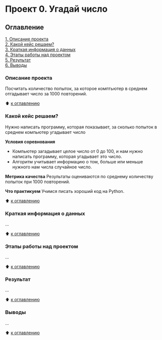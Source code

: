 # Проект 0. Угадай число

## Оглавление
[1. Описание проекта](#Описание-проекта)  
[2. Какой кейс решаем?](#Какой-кейс-решаем)  
[3. Краткая информация о данных](#Краткая-информация-о-данных)  
[4. Этапы работы над проектом](#Этапы-работы-над-проектом)  
[5. Результат](#Результат)  
[6. Выводы](#Выводы)  

### Описание проекта
Посчитать количество попыток, за которое комптьютер в среднем отгадывает число за 1000 повторений.

:arrow_up: [к оглавлению](#Оглавление)

### Какой кейс решаем?

Нужно написать программу, которая показывает, за сколько попыток в среднем компьютер угадывает число

**Условия соревнования**
- Компьютер загадывает целое число от 0 до 100, и нам нужно написать программу, которая угадывает это число.
- Алгоритм учитывает информацию о том, больше или меньше нужного нам числа случайное число.

**Метрика качества**
Результаты оцениваются по среднему количеству попыток при 1000 повторений.

**Что практикуем**
Учимся писать хороший код на Python.

:arrow_up: [к оглавлению](#Оглавление)

### Краткая информация о данных
...

:arrow_up: [к оглавлению](#Оглавление)

### Этапы работы над проектом
...

:arrow_up: [к оглавлению](#Оглавление)

### Результат
...

:arrow_up: [к оглавлению](#Оглавление)

### Выводы
...

:arrow_up: [к оглавлению](#Оглавление)

